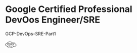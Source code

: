 # Google Certified Professional DevOos Engineer/SRE 

GCP-DevOps-SRE-Part1 

<a href="https://github.com/cgpeanut/GCP-DevOps-SRE-Part1/blob/master/images/gcp-exams.png"/></a>

<a href="https://github.com/cgpeanut/GCP-DevOps-SRE-Part1/blob/master/images/gcp-exams.png"  target="_blank"><img src="https://github.com/cgpeanut/aws-cloudformation/blob/main/images/cloud.png" alt="IMAGE ALT TEXT HERE" width="35" height="25" /></a>